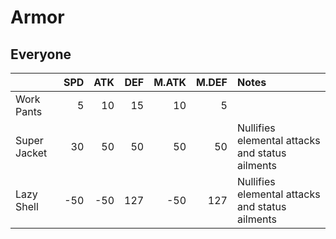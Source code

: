 # Armor

## Everyone

| | SPD | ATK | DEF | M.ATK | M.DEF | Notes |
| :-- | --: | --: | --: | --: | --: | :-- |
| Work Pants | 5 | 10 | 15 | 10 | 5 | |
| Super Jacket | 30 | 50 | 50 | 50 | 50 | Nullifies elemental attacks and status ailments |
| Lazy Shell | -50 | -50 | 127 | -50 | 127 | Nullifies elemental attacks and status ailments |
